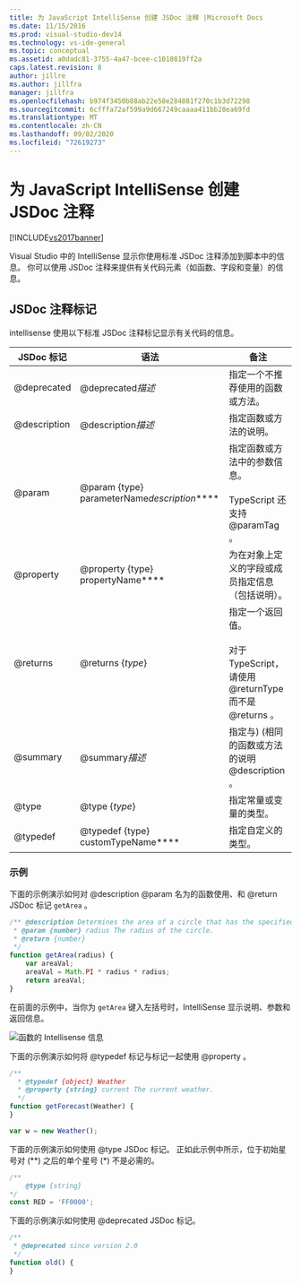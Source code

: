 ```yaml
---
title: 为 JavaScript IntelliSense 创建 JSDoc 注释 |Microsoft Docs
ms.date: 11/15/2016
ms.prod: visual-studio-dev14
ms.technology: vs-ide-general
ms.topic: conceptual
ms.assetid: a0dadc81-3755-4a47-bcee-c1010819ff2a
caps.latest.revision: 8
author: jillre
ms.author: jillfra
manager: jillfra
ms.openlocfilehash: b974f3450b88ab22e58e284881f270c1b3d72298
ms.sourcegitcommit: 6cfffa72af599a9d667249caaaa411bb28ea69fd
ms.translationtype: MT
ms.contentlocale: zh-CN
ms.lasthandoff: 09/02/2020
ms.locfileid: "72619273"
---
```

# <a name="create-jsdoc-comments-for-javascript-intellisense"></a>为 JavaScript IntelliSense 创建 JSDoc 注释
[!INCLUDE[vs2017banner](../includes/vs2017banner.md)]

Visual Studio 中的 IntelliSense 显示你使用标准 JSDoc 注释添加到脚本中的信息。 你可以使用 JSDoc 注释来提供有关代码元素（如函数、字段和变量）的信息。

## <a name="jsdoc-comment-tags"></a>JSDoc 注释标记
 intellisense 使用以下标准 JSDoc 注释标记显示有关代码的信息。

|  JSDoc 标记   |                       语法                        |                                                     备注                                                      |
|--------------|-----------------------------------------------------|----------------------------------------------------------------------------------------------------------------|
| @deprecated  |              @deprecated*描述*              |                                   指定一个不推荐使用的函数或方法。                                   |
| @description |             @description*描述*              |                              指定函数或方法的说明。                               |
|    @param    | @param {type} parameterName<em>description</em>**** | 指定函数或方法中的参数信息。<br /><br /> TypeScript 还支持 @paramTag 。 |
|  @property   |          @property {type} propertyName****          |   为在对象上定义的字段或成员指定信息（包括说明）。    |
|   @returns   |                  @returns {*type*}                  |           指定一个返回值。<br /><br /> 对于 TypeScript，请使用 @returnType 而不是 @returns 。           |
|   @summary   |               @summary*描述*                |                   指定与)  (相同的函数或方法的说明 @description 。                   |
|    @type     |                   @type {*type*}                    |                                指定常量或变量的类型。                                |
|   @typedef   |         @typedef {type} customTypeName****          |                                            指定自定义的类型。                                            |

### <a name="examples"></a>示例
 下面的示例演示如何对 @description @param 名为的函数使用、和 @return JSDoc 标记 `getArea` 。

```javascript
/** @description Determines the area of a circle that has the specified radius parameter.
 * @param {number} radius The radius of the circle.
 * @return {number}
 */
function getArea(radius) {
    var areaVal;
    areaVal = Math.PI * radius * radius;
    return areaVal;
}
```

 在前面的示例中，当你为 `getArea` 键入左括号时，IntelliSense 显示说明、参数和返回信息。

 ![函数的 Intellisense 信息](../ide/media/js-intellisense-jsdoc-comments.png "JS_IntelliSense_JSDoc_Comments")

 下面的示例演示如何将 @typedef 标记与标记一起使用 @property 。

```javascript
/**
  * @typedef {object} Weather
  * @property {string} current The current weather.
  */
function getForecast(Weather) {
}

var w = new Weather();
```

 下面的示例演示如何使用 @type JSDoc 标记。 正如此示例中所示，位于初始星号对 (\*\*) 之后的单个星号 (*) 不是必需的。

```javascript
/**
    @type {string}
*/
const RED = 'FF0000';

```

 下面的示例演示如何使用 @deprecated JSDoc 标记。

```javascript
/**
 * @deprecated since version 2.0
 */
function old() {
}
```
